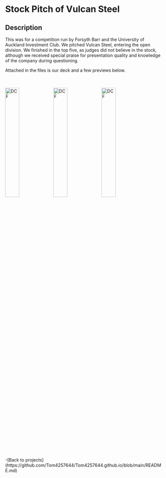 <h1>Stock Pitch of Vulcan Steel</h1>



<h2>Description</h2>
This was for a competition run by Forsyth Barr and the University of Auckland Investment Club. We pitched Vulcan Steel, entering the open division. We finished in the top five, as judges did not believe in the stock, although we received special praise for presentation quality and knowledge of the company during questioning.

Attached in the files is our deck and a few previews below.

<br />
<br />
<img src="https://imgur.com/rkVsbc6.png" height="30%" width="30%" alt="DCF"/>
  <img src="https://imgur.com/brV2la3.png" height="30%" width="30%" alt="DCF"/>
    <img src="https://imgur.com/BZA6WQN.png" height="30%" width="30%" alt="DCF"/>
<br />

<br />
-[Back to projects](https://github.com/Tom4257644/Tom4257644.github.io/blob/main/README.md)
